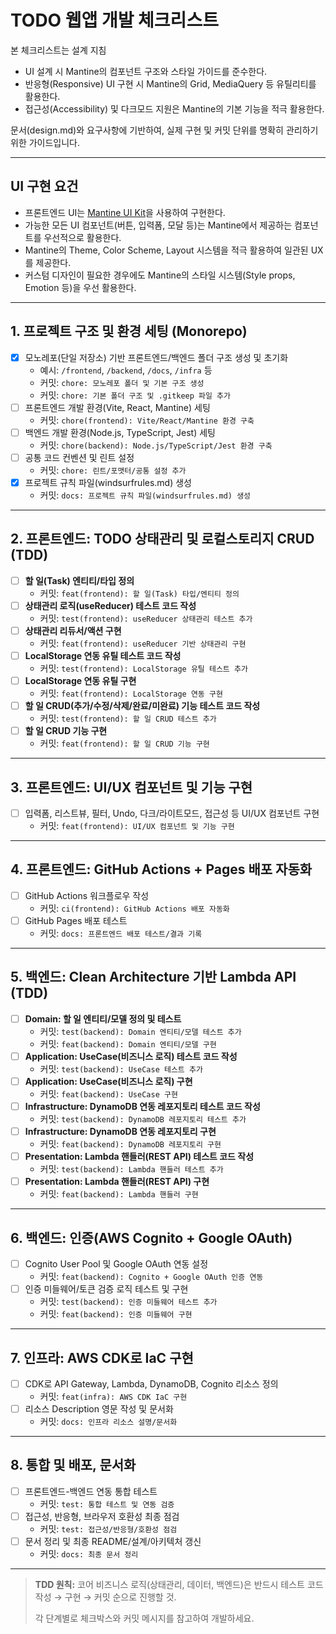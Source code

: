 # TODO 웹앱 개발 체크리스트

본 체크리스트는 설계 지침

- UI 설계 시 Mantine의 컴포넌트 구조와 스타일 가이드를 준수한다.
- 반응형(Responsive) UI 구현 시 Mantine의 Grid, MediaQuery 등 유틸리티를 활용한다.
- 접근성(Accessibility) 및 다크모드 지원은 Mantine의 기본 기능을 적극 활용한다.

문서(design.md)와 요구사항에 기반하여, 실제 구현 및 커밋 단위를 명확히 관리하기 위한 가이드입니다.

---

## UI 구현 요건

- 프론트엔드 UI는 [Mantine UI Kit](https://mantine.dev/)을 사용하여 구현한다.
- 가능한 모든 UI 컴포넌트(버튼, 입력폼, 모달 등)는 Mantine에서 제공하는 컴포넌트를 우선적으로 활용한다.
- Mantine의 Theme, Color Scheme, Layout 시스템을 적극 활용하여 일관된 UX를 제공한다.
- 커스텀 디자인이 필요한 경우에도 Mantine의 스타일 시스템(Style props, Emotion 등)을 우선 활용한다.

---

## 1. 프로젝트 구조 및 환경 세팅 (Monorepo)
- [x] 모노레포(단일 저장소) 기반 프론트엔드/백엔드 폴더 구조 생성 및 초기화  
  - 예시: `/frontend`, `/backend`, `/docs`, `/infra` 등
  - 커밋: `chore: 모노레포 폴더 및 기본 구조 생성`
  - 커밋: `chore: 기본 폴더 구조 및 .gitkeep 파일 추가`
- [ ] 프론트엔드 개발 환경(Vite, React, Mantine) 세팅  
  - 커밋: `chore(frontend): Vite/React/Mantine 환경 구축`
- [ ] 백엔드 개발 환경(Node.js, TypeScript, Jest) 세팅  
  - 커밋: `chore(backend): Node.js/TypeScript/Jest 환경 구축`
- [ ] 공통 코드 컨벤션 및 린트 설정  
  - 커밋: `chore: 린트/포맷터/공통 설정 추가`
- [x] 프로젝트 규칙 파일(windsurfrules.md) 생성  
  - 커밋: `docs: 프로젝트 규칙 파일(windsurfrules.md) 생성`

---

## 2. 프론트엔드: TODO 상태관리 및 로컬스토리지 CRUD (TDD)
- [ ] **할 일(Task) 엔티티/타입 정의**  
  - 커밋: `feat(frontend): 할 일(Task) 타입/엔티티 정의`
- [ ] **상태관리 로직(useReducer) 테스트 코드 작성**  
  - 커밋: `test(frontend): useReducer 상태관리 테스트 추가`
- [ ] **상태관리 리듀서/액션 구현**  
  - 커밋: `feat(frontend): useReducer 기반 상태관리 구현`
- [ ] **LocalStorage 연동 유틸 테스트 코드 작성**  
  - 커밋: `test(frontend): LocalStorage 유틸 테스트 추가`
- [ ] **LocalStorage 연동 유틸 구현**  
  - 커밋: `feat(frontend): LocalStorage 연동 구현`
- [ ] **할 일 CRUD(추가/수정/삭제/완료/미완료) 기능 테스트 코드 작성**  
  - 커밋: `test(frontend): 할 일 CRUD 테스트 추가`
- [ ] **할 일 CRUD 기능 구현**  
  - 커밋: `feat(frontend): 할 일 CRUD 기능 구현`

---

## 3. 프론트엔드: UI/UX 컴포넌트 및 기능 구현
- [ ] 입력폼, 리스트뷰, 필터, Undo, 다크/라이트모드, 접근성 등 UI/UX 컴포넌트 구현  
  - 커밋: `feat(frontend): UI/UX 컴포넌트 및 기능 구현`

---

## 4. 프론트엔드: GitHub Actions + Pages 배포 자동화
- [ ] GitHub Actions 워크플로우 작성  
  - 커밋: `ci(frontend): GitHub Actions 배포 자동화`
- [ ] GitHub Pages 배포 테스트  
  - 커밋: `docs: 프론트엔드 배포 테스트/결과 기록`

---

## 5. 백엔드: Clean Architecture 기반 Lambda API (TDD)
- [ ] **Domain: 할 일 엔티티/모델 정의 및 테스트**  
  - 커밋: `test(backend): Domain 엔티티/모델 테스트 추가`
  - 커밋: `feat(backend): Domain 엔티티/모델 구현`
- [ ] **Application: UseCase(비즈니스 로직) 테스트 코드 작성**  
  - 커밋: `test(backend): UseCase 테스트 추가`
- [ ] **Application: UseCase(비즈니스 로직) 구현**  
  - 커밋: `feat(backend): UseCase 구현`
- [ ] **Infrastructure: DynamoDB 연동 레포지토리 테스트 코드 작성**  
  - 커밋: `test(backend): DynamoDB 레포지토리 테스트 추가`
- [ ] **Infrastructure: DynamoDB 연동 레포지토리 구현**  
  - 커밋: `feat(backend): DynamoDB 레포지토리 구현`
- [ ] **Presentation: Lambda 핸들러(REST API) 테스트 코드 작성**  
  - 커밋: `test(backend): Lambda 핸들러 테스트 추가`
- [ ] **Presentation: Lambda 핸들러(REST API) 구현**  
  - 커밋: `feat(backend): Lambda 핸들러 구현`

---

## 6. 백엔드: 인증(AWS Cognito + Google OAuth)
- [ ] Cognito User Pool 및 Google OAuth 연동 설정  
  - 커밋: `feat(backend): Cognito + Google OAuth 인증 연동`
- [ ] 인증 미들웨어/토큰 검증 로직 테스트 및 구현  
  - 커밋: `test(backend): 인증 미들웨어 테스트 추가`
  - 커밋: `feat(backend): 인증 미들웨어 구현`

---

## 7. 인프라: AWS CDK로 IaC 구현
- [ ] CDK로 API Gateway, Lambda, DynamoDB, Cognito 리소스 정의  
  - 커밋: `feat(infra): AWS CDK IaC 구현`
- [ ] 리소스 Description 영문 작성 및 문서화  
  - 커밋: `docs: 인프라 리소스 설명/문서화`

---

## 8. 통합 및 배포, 문서화
- [ ] 프론트엔드-백엔드 연동 통합 테스트  
  - 커밋: `test: 통합 테스트 및 연동 검증`
- [ ] 접근성, 반응형, 브라우저 호환성 최종 점검  
  - 커밋: `test: 접근성/반응형/호환성 점검`
- [ ] 문서 정리 및 최종 README/설계/아키텍처 갱신  
  - 커밋: `docs: 최종 문서 정리`

---

> **TDD 원칙:** 코어 비즈니스 로직(상태관리, 데이터, 백엔드)은 반드시 테스트 코드 작성 → 구현 → 커밋 순으로 진행할 것.
> 
> 각 단계별로 체크박스와 커밋 메시지를 참고하여 개발하세요.
